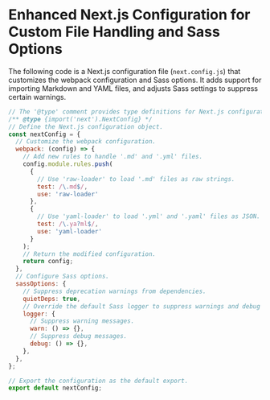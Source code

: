 # Enhanced Next.js Configuration for Custom File Handling and Sass Options

The following code is a Next.js configuration file (`next.config.js`) that customizes the webpack configuration and Sass options. It adds support for importing Markdown and YAML files, and adjusts Sass settings to suppress certain warnings.

```javascript annotate
// The '@type' comment provides type definitions for Next.js configuration.
/** @type {import('next').NextConfig} */
// Define the Next.js configuration object.
const nextConfig = {
  // Customize the webpack configuration.
  webpack: (config) => {
    // Add new rules to handle '.md' and '.yml' files.
    config.module.rules.push(
      {
        // Use 'raw-loader' to load '.md' files as raw strings.
        test: /\.md$/,
        use: 'raw-loader'
      },
      {
        // Use 'yaml-loader' to load '.yml' and '.yaml' files as JSON.
        test: /\.ya?ml$/,
        use: 'yaml-loader'
      }
    );
    // Return the modified configuration.
    return config;
  },
  // Configure Sass options.
  sassOptions: {
    // Suppress deprecation warnings from dependencies.
    quietDeps: true,
    // Override the default Sass logger to suppress warnings and debug messages.
    logger: {
      // Suppress warning messages.
      warn: () => {},
      // Suppress debug messages.
      debug: () => {},
    },
  },
};

// Export the configuration as the default export.
export default nextConfig;
```